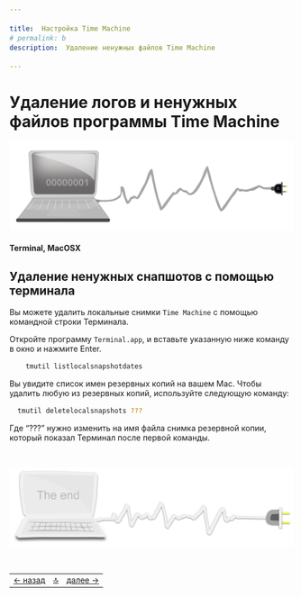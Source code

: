 ```yaml
---

title:  Настройка Time Machine
# permalink: b
description:  Удаление ненужных файлов Time Machine

---
```



<div class="navi"><nav id="navi"><!-- js --></nav></div>

#  Удаление логов и ненужных файлов программы Time Machine

<span id="buki-img" class="img" onclick="imgResize()">![comp and vim ](assets/svg/comp.svg)</span>

#### Terminal, MacOSX

##  Удаление ненужных снапшотов с помощью терминала

Вы можете удалить локальные снимки `Time Machine` с помощью командной строки Терминала.

Откройте программу `Terminal.app`, и вставьте указанную ниже команду в окно и нажмите Enter.

```sh
    tmutil listlocalsnapshotdates
```

Вы увидите список имен резервных копий на вашем Mac.
Чтобы удалить любую из резервных копий, используйте следующую команду:

```sh
  ​tmutil deletelocalsnapshots ??? 
```

Где “???” нужно изменить на имя файла снимка резервной копии, который показал Терминал после первой команды. 


<br>


<span id="comp-end-img" class="img" onclick="imgResize()">![img](assets/svg/comp-end.svg)</span>

<script src="assets/js/navi.js"></script>
<!--ystm_start-->
<br>

 |||| 
 |:---|:---:|---:| 
 [← назад](twerdo-test-fontics.md)|[ 🔝 ](#)|[далее →](vedi-documents.md) 

 <br>
<!--ystm_end-->
